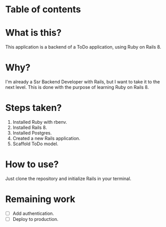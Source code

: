 # Table of contents

# What is this?
This application is a backend of a ToDo application, using Ruby on Rails 8.

# Why?
I'm already a Ssr Backend Developer with Rails, but I want to take it to the next level. This is done with the purpose of learning Ruby on Rails 8.

# Steps taken?
1. Installed Ruby with rbenv.
2. Installed Rails 8.
3. Installed Postgres.
4. Created a new Rails application.
5. Scaffold ToDo model.

# How to use?
Just clone the repository and initialize Rails in your terminal.

# Remaining work
- [ ] Add authentication.
- [ ] Deploy to production.